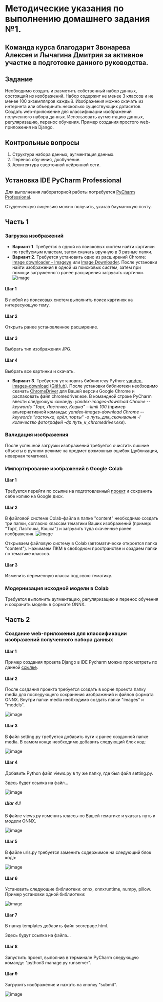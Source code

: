 # Методические указания по выполнению домашнего задания №1.
## Команда курса благодарит Звонарева Алексея и Лычагина Дмитрия за активное участие в подготовке данного руководства.
## Задание
Необходимо создать и разметить собственный набор данных, состоящий из изображений. Набор содержит не менее 3 классов и не менее 100 экземпляров каждый. Изображения можно скачать из интернета или объединить несколько существующих датасетов. Создать web-приложение для классификации изображений полученного набора данных. Использовать аугментацию данных, регуляризацию, перенос обучения. Пример создания простого web-приложения на Django.
## Контрольные вопросы
1. Структура набора данных, аугментация данных.
2. Перенос обучения, дообучение.
3. Архитектура сверточной нейронной сети.
## Установка IDE PyCharm Professional
Для выполнения лабораторной работы потребуется [PyCharm Professional](https://www.jetbrains.com/pycharm/download/#section=windows//).

Студенческую лицензию можно получить, указав бауманскую почту.
## Часть 1
### Загрузка изображений
+ **Вариант 1**. Требуется в одной из поисковых систем найти картинки по требуемым классам, затем скачать вручную в 3 разные папки.
+ **Вариант 2**. Требуется установить одно из расширений Chrome: [Image downloader - Imageye](https://chrome.google.com/webstore/detail/image-downloader-imageye/agionbommeaifngbhincahgmoflcikhm?hl=en-US//) или [Image Downloader](https://chrome.google.com/webstore/detail/image-downloader/cnpniohnfphhjihaiiggeabnkjhpaldj?hl=en-US//). После установки найти изображения в одной из поисковых систем, затем при помощи загруженного ранее расширения загрузить картинки.
![image](https://user-images.githubusercontent.com/43611343/161835583-0ccab8c7-663f-40ef-a21c-891120852419.png)
#### Шаг 1
В любой из поисковых систем выполнить поиск картинок на интересующую тему.
#### Шаг 2
Открыть ранее установленное расширение.
#### Шаг 3
Выбрать тип изображения JPG.
#### Шаг 4
Выбрать все картинки и скачать.
+ **Вариант 3**. Требуется установить библиотеку Python: [yandex-images-download](https://pypi.org/project/yandex-images-download/?msclkid=b0148afab45011ec8358c9751dabcf63//) ([GitHub](https://github.com/doevent/yandex-images-downloader/?msclkid=b0155486b45011eca4a25458cfa90a0e//)). После установки библиотеки необходимо скачать [ChromeDriver](https://chromedriver.chromium.org/?msclkid=c622b0f0b45011ec8c6768a6d02ae314//) для Вашей версии Google Chrome и распаковать файл chromedriver.exe. В командной строке PyCharm ввести следующую команду: *yandex-images-download Chrome --keywords "Торт, Ласточка, Кошка" --limit 100* (пример альтернативной команды: *yandex-images-download Chrome --keywords "ласточка, орёл, торты" -o путь_для_скачивания -l количество фотографий -dp путь_к_chromedriver.exe*).
### Валидация изображения
После успешной загрузки изображений требуется очистить лишние объекты в ручном режиме на предмет возможных ошибок (дубликация, неверная тематика).
### Импортирование изображений в Google Colab 
#### Шаг 1
Требуется перейти по ссылке на подготовленный [проект](https://colab.research.google.com/drive/1eMUdI_cAvc9u0bPLXCrPJvq1Ngp4yLdI?usp=sharing#scrollTo=k7OkUQAlZMua//) и сохранить себе копию на Google диск.
#### Шаг 2
В файловой системе Colab-файла в папке "content" необходимо создать три папки, согласно классам тематики Ваших изображений (пример: "Торт, Ласточка, Кошка") и загрузить туда скаченные ранее изображения. 
![image](https://user-images.githubusercontent.com/43611343/161836816-5122f961-dfee-4f48-80e8-8567521401e7.png)

Открываем файловую систему в Colab (автоматически откроется папка "content"). Нажимаем ПКМ в свободном пространстве и создаем папки по тематике классов.
#### Шаг 3
Изменить переменную класса под свою тематику.
### Модернизация исходной модели в Colab
Требуется выполнить аугментацию, регуляризацию и перенос обучения и сохранить модель в формате ONNX.
## Часть 2
### Создание web-приложения для классификации изображений полученного набора данных
#### Шаг 1
Пример создания проекта Django в IDE Pycharm можно просмотреть по данной [ссылке](https://github.com/iu5team/iu5web-fall-2021/blob/main/tutorials/lab4/lab4_tutorial.md#%D0%BC%D0%B5%D1%82%D0%BE%D0%B4%D0%B8%D1%87%D0%B5%D1%81%D0%BA%D0%B8%D0%B5-%D1%83%D0%BA%D0%B0%D0%B7%D0%B0%D0%BD%D0%B8%D1%8F-%D0%BF%D0%BE-%D0%B2%D1%8B%D0%BF%D0%BE%D0%BB%D0%BD%D0%B5%D0%BD%D0%B8%D1%8E-%D0%BB%D0%B0%D0%B1%D0%BE%D1%80%D0%B0%D1%82%D0%BE%D1%80%D0%BD%D0%BE%D0%B9-%D1%80%D0%B0%D0%B1%D0%BE%D1%82%D1%8B-4//).
#### Шаг 2
После создания проекта требуется создать в корне проекта папку media для последующего сохранения изображений и файлов формата ONNX. Внутри папки media необходимо создать папки "images" и "models".

![image](https://user-images.githubusercontent.com/43611343/163047562-ff3f4178-d9cc-4a10-9b9f-efaaab5eeae7.png)
#### Шаг 3
В файл setting.py требуется добавить пути к ранее созданной папке media. В самом конце необходимо добавить следующий блок код:

![image](https://user-images.githubusercontent.com/43611343/163047087-974cc6b0-9691-44dc-a750-980ffe85600a.png)
#### Шаг 4
Добавить Python файл views.py в ту же папку, где был файл setting.py.

Здесь будет ссылка на файл...

![image](https://user-images.githubusercontent.com/43611343/163046056-3f32d871-6e00-4078-9b5d-b7080d447999.png)

##### Шаг 4.1
В файле views.py изменить классы по Вашей тематике и указать путь к модели ONNX.

![image](https://user-images.githubusercontent.com/43611343/163056856-37a6f80f-3068-401e-9c7e-873a24ed7669.png)

#### Шаг 5
В файле urls.py требуется заменить содержимое на следующий блок кода:

![image](https://user-images.githubusercontent.com/43611343/163247855-b5a0c9ac-67e6-444e-8956-63bdfcc841d0.png)
#### Шаг 6
Установить следующие библиотеки: onnx, onnxruntime, numpy, pillow.
Пример установки одной библиотеки:

![image](https://user-images.githubusercontent.com/43611343/163048370-a731e483-60ed-4db4-89a3-e57f788b5fbd.png)
#### Шаг 7
В папку templates добавить файл scorepage.html.

Здесь будут ссылка на файла...
#### Шаг 8
Запустить проект, выполнив в терминале PyCharm следующую команду: "python3 manage.py runserver".

#### Шаг 9
Загрузить изображение и нажать на кнопку "submit".

![image](https://user-images.githubusercontent.com/43611343/163248372-bc89f118-d947-43f2-b8e0-ceee11faf5c7.png)

